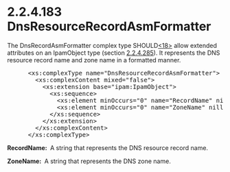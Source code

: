 <html dir="LTR" xmlns:mshelp="http://msdn.microsoft.com/mshelp" xmlns:ddue="http://ddue.schemas.microsoft.com/authoring/2003/5" xmlns:xlink="http://www.w3.org/1999/xlink" xmlns:tool="http://www.microsoft.com/tooltip">
 <body>
 <div id="header">
 <h1 class="heading">2.2.4.183 DnsResourceRecordAsmFormatter</h1>
 </div>
 <div id="mainSection">
 <div id="mainBody">
 <div id="allHistory" class="saveHistory"></div>
 <div id="sectionSection0" class="section" name="collapseableSection">
 

<p>The DnsRecordAsmFormatter complex type SHOULD<a id="Appendix_A_Target_18"></a><a href="3b257e05-6300-4286-a090-0f9949d290bf.md#Appendix_A_18" aria-label="Product behavior note 18">&lt;18&gt;</a> allow extended attributes on an
IpamObject type (section <a href="8db9f5bb-a614-4490-8fad-d5a89c448fe8.md">2.2.4.285</a>).
It represents the DNS resource record name and zone name in a formatted manner.</p>

<dl>
<dd>
<div><pre> &lt;xs:complexType name=&quot;DnsResourceRecordAsmFormatter&quot;&gt;
   &lt;xs:complexContent mixed=&quot;false&quot;&gt;
     &lt;xs:extension base=&quot;ipam:IpamObject&quot;&gt;
       &lt;xs:sequence&gt;
         &lt;xs:element minOccurs=&quot;0&quot; name=&quot;RecordName&quot; nillable=&quot;true&quot; type=&quot;xsd:string&quot; /&gt;
         &lt;xs:element minOccurs=&quot;0&quot; name=&quot;ZoneName&quot; nillable=&quot;true&quot; type=&quot;xsd:string&quot; /&gt;
       &lt;/xs:sequence&gt;
     &lt;/xs:extension&gt;
   &lt;/xs:complexContent&gt;
 &lt;/xs:complexType&gt;
</pre></div>
</dd></dl>

<p><b>RecordName: </b> A string that represents the DNS
resource record name.</p>

<p><b>ZoneName: </b> A string that represents the DNS
zone name.</p>


 </div>
 </div>
 </div>
 </body>
</html>